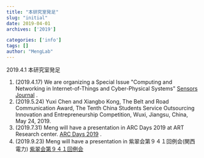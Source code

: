```yaml
---
title: "本研究室発足"
slug: "initial"
date: 2019-04-01
archives: ['2019']

categories: ['info']
tags: []
author: "MengLab"
---
```

2019.4.1 本研究室発足

1. (2019.4.17) We are organizing a Special Issue "Computing and Networking in Internet-of-Things and Cyber-Physical Systems" [Sensors Journal](https://www.mdpi.com/journal/sensors/special_issues/Internet_of_Things_Cyber-Physical_Systems) .  
1. (2019.5.24) Yuxi Chen and Xiangbo Kong, The Belt and Road Communication Award, The Tenth China Students Service Outsourcing Innovation and Entrepreneurship Competition, Wuxi, Jiangsu, China, May 24, 2019.
1. (2019.7.31) Meng will have a presentation in ARC Days 2019 at ART Research center. [ARC Days 2019](https://www.arc.ritsumei.ac.jp/lib/app/news/pc/004397.html) .
1. (2019.9.23) Meng will have a presentation in 紫翠会第９４１回例会(関西電力) [紫翠会第９４１回例会](http://www.comm.eng.osaka-u.ac.jp/shisuikai/#_%E2%97%87%E4%BB%A4%E5%92%8C%E5%85%83%E5%B9%B4%E5%BA%A6%E3%81%AE%E4%BE%8B%E4%BC%9A%E3%81%A8%E4%BA%88%E5%AE%9A)

